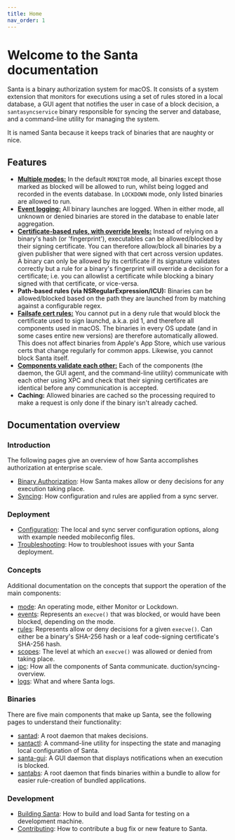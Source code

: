 ```yaml
---
title: Home
nav_order: 1
---
```


# Welcome to the Santa documentation

Santa is a binary authorization system for macOS. It consists of a system extension that monitors for executions using a set of rules stored in a local database, a GUI agent that notifies the user in case of a block decision, a `santasyncservice` binary responsible for syncing the server and database, and a command-line utility for managing the system.

It is named Santa because it keeps track of binaries that are naughty or nice.

## Features 

* [**Multiple modes:**](concepts/mode.md) In the default `MONITOR` mode, all binaries except those marked as blocked will be allowed to run, whilst being logged and recorded in the events database. In `LOCKDOWN` mode, only listed binaries are allowed to run.
* [**Event logging:**](concepts/events.md) All binary launches are logged. When in either mode, all unknown or denied binaries are stored in the database to enable later aggregation.
* [**Certificate-based rules, with override levels:**](concepts/rules.md) Instead of relying on a binary's hash (or 'fingerprint'), executables can be allowed/blocked by their signing certificate. You can therefore allow/block all binaries by a given publisher that were signed with that cert across version updates. A binary can only be allowed by its certificate if its signature validates correctly but a rule for a binary's fingerprint will override a decision for a certificate; i.e. you can allowlist a certificate while blocking a binary signed with that certificate, or vice-versa.
* **Path-based rules (via NSRegularExpression/ICU):** Binaries can be allowed/blocked based on the path they are launched from by matching against a configurable regex.
* [**Failsafe cert rules:**](concepts/rules.md#built-in-rules) You cannot put in a deny rule that would block the certificate used to sign launchd, a.k.a. pid 1, and therefore all components used in macOS. The binaries in every OS update (and in some cases entire new versions) are therefore automatically allowed. This does not affect binaries from Apple's App Store, which use various certs that change regularly for common apps. Likewise, you cannot block Santa itself.
* [**Components validate each other:**](binaries/index.md) Each of the components (the daemon, the GUI agent, and the command-line utility) communicate with each other using XPC and check that their signing certificates are identical before any communication is accepted.
* **Caching:** Allowed binaries are cached so the processing required to make a request is only done if the binary isn't already cached.

## Documentation overview

### Introduction

The following pages give an overview of how Santa accomplishes authorization at enterprise scale.

* [Binary Authorization](introduction/binary-authorization-overview.md): How Santa makes allow or deny decisions for any execution taking place.
* [Syncing](introduction/syncing-overview.md): How configuration and rules are applied from a sync server.

### Deployment

* [Configuration](deployment/configuration.md): The local and sync server configuration options, along with example needed mobileconfig files.
* [Troubleshooting](deployment/troubleshooting.md): How to troubleshoot issues with your Santa deployment.

### Concepts

Additional documentation on the concepts that support the operation of the main components:

* [mode](details/mode.md): An operating mode, either Monitor or Lockdown.
* [events](details/events.md): Represents an `execve()` that was blocked, or would have been blocked, depending on the mode.
* [rules](details/rules.md): Represents allow or deny decisions for a given `execve()`. Can either be a binary's SHA-256 hash or a leaf code-signing certificate's SHA-256 hash.
* [scopes](details/scopes.md): The level at which an `execve()` was allowed or denied from taking place.
* [ipc](details/ipc.md): How all the components of Santa communicate.
  duction/syncing-overview.
* [logs](details/logs.md): What and where Santa logs.

### Binaries

There are five main components that make up Santa, see the following pages to understand their functionality:

* [santad](details/santad.md): A root daemon that makes decisions.
* [santactl](details/santactl.md): A command-line utility for inspecting the state and managing local configuration of Santa.
* [santa-gui](details/santa-gui.md): A GUI daemon that displays notifications when an execution is blocked.
* [santabs](details/santabs.md): A root daemon that finds binaries within a bundle to allow for easier rule-creation of bundled applications.

### Development

* [Building Santa](development/building.md): How to build and load Santa for testing on a development machine.
* [Contributing](development/contributing.md): How to contribute a bug fix or new feature to Santa.